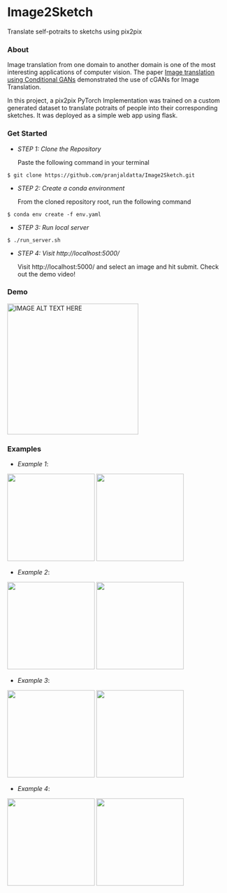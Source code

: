 # Image2Sketch
Translate self-potraits to sketchs using pix2pix

### About

Image translation from one domain to another domain is one of the most interesting applications of computer vision. 
The paper [Image translation using Conditional GANs](https://arxiv.org/pdf/1611.07004.pdf) demonstrated the use of cGANs for 
Image Translation.

In this project, a pix2pix PyTorch Implementation was trained on a custom generated dataset to translate potraits of people into their corresponding sketches. It was deployed as a simple web app using flask. 

### Get Started

* *STEP 1: Clone the Repository*
   
   Paste the following command in your terminal
```
$ git clone https://github.com/pranjaldatta/Image2Sketch.git
```

* *STEP 2: Create a conda environment* 

   From the cloned repository root, run the following command
```
$ conda env create -f env.yaml
```

* *STEP 3: Run local server*
```
$ ./run_server.sh
```

* *STEP 4: Visit http://localhost:5000/*
    
   Visit http://localhost:5000/ and select an image and hit submit. 
   Check out the demo video!

### Demo

<a href="http://www.youtube.com/watch?feature=player_embedded&v=dLvr5bdT36s" target="_blank"><img src="http://img.youtube.com/vi/dLvr5bdT36s/0.jpg" alt="IMAGE ALT TEXT HERE" width="300" height="300"  /></a>


### Examples


* *Example 1*:

<img src="https://github.com/pranjaldatta/Image2Sketch/blob/master/examples/example1.jpeg" height=200 width=200></img> 
<img src="https://github.com/pranjaldatta/Image2Sketch/blob/master/examples/example1_result.jpeg" height=200 width=200></img> 

* *Example 2*:

<img src="https://github.com/pranjaldatta/Image2Sketch/blob/master/examples/example2.jpeg" height=200 width=200></img> 
<img src="https://github.com/pranjaldatta/Image2Sketch/blob/master/examples/example2_result.jpeg" height=200 width=200></img> 

* *Example 3*:

<img src="https://github.com/pranjaldatta/Image2Sketch/blob/master/examples/example3.jpg" height=200 width=200></img> 
<img src="https://github.com/pranjaldatta/Image2Sketch/blob/master/examples/example3_result.jpeg" height=200 width=200></img> 

* *Example 4*:

<img src="https://github.com/pranjaldatta/Image2Sketch/blob/master/examples/example4.jpg" height=200 width=200></img> 
<img src="https://github.com/pranjaldatta/Image2Sketch/blob/master/examples/example4_result.jpeg" height=200 width=200></img>
